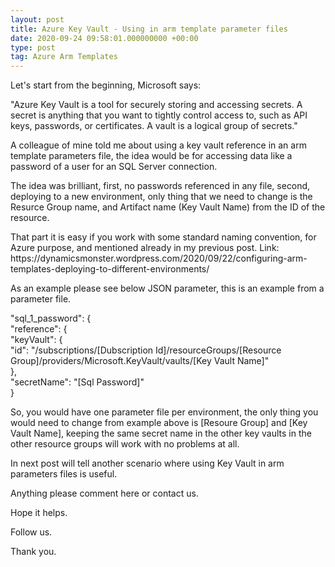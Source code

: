 ```yaml
---
layout: post
title: Azure Key Vault - Using in arm template parameter files
date: 2020-09-24 09:58:01.000000000 +00:00
type: post
tag: Azure Arm Templates
---
```



<p><!-- wp:paragraph --></p>
<p>Let's start from the beginning, Microsoft says:</p>
<p><!-- /wp:paragraph --></p>
<p><!-- wp:paragraph --></p>
<p>"Azure Key Vault is a tool for securely storing and accessing secrets. A secret is anything that you want to tightly control access to, such as API keys, passwords, or certificates. A vault is a logical group of secrets."</p>
<p><!-- /wp:paragraph --></p>
<p><!-- wp:paragraph --></p>
<p>A colleague of mine told me about using a key vault reference in an arm template parameters file, the idea would be for accessing data like a password of a user for an SQL Server connection. </p>
<p><!-- /wp:paragraph --></p>
<p><!-- wp:paragraph --></p>
<p>The idea was brilliant, first, no passwords referenced in any file, second, deploying to a new environment, only thing that we need to change is the Resurce Group name, and Artifact name (Key Vault Name) from the ID of the resource.</p>
<p><!-- /wp:paragraph --></p>
<p><!-- wp:paragraph --></p>
<p>That part it is easy if you work with some standard naming convention, for Azure purpose, and mentioned already in my previous post. Link: https://dynamicsmonster.wordpress.com/2020/09/22/configuring-arm-templates-deploying-to-different-environments/</p>
<p><!-- /wp:paragraph --></p>
<p><!-- wp:paragraph --></p>
<p>As an example please see below JSON parameter, this is an example from a parameter file.</p>
<p><!-- /wp:paragraph --></p>
<p><!-- wp:paragraph {"fontSize":"small"} --></p>
<p class="has-small-font-size">"sql_1_password": {<br />"reference": {<br />"keyVault": {<br />"id": "/subscriptions/[Dubscription Id]/resourceGroups/[Resource Group]/providers/Microsoft.KeyVault/vaults/[Key Vault Name]"<br />},<br />"secretName": "[Sql Password]"<br />}</p>
<p><!-- /wp:paragraph --></p>
<p><!-- wp:paragraph --></p>
<p>So, you would have one parameter file per environment, the only thing you would need to change from example above is [Resoure Group] and [Key Vault Name], keeping the same secret name in the other key vaults in the other resource groups will work with no problems at all.</p>
<p><!-- /wp:paragraph --></p>
<p><!-- wp:paragraph --></p>
<p>In next post will tell another scenario where using Key Vault in arm parameters files is useful.</p>
<p><!-- /wp:paragraph --></p>
<p><!-- wp:paragraph --></p>
<p>Anything please comment here or contact us.</p>
<p><!-- /wp:paragraph --></p>
<p><!-- wp:paragraph --></p>
<p>Hope it helps.</p>
<p><!-- /wp:paragraph --></p>
<p><!-- wp:paragraph --></p>
<p>Follow us.</p>
<p><!-- /wp:paragraph --></p>
<p><!-- wp:paragraph --></p>
<p>Thank you.</p>
<p><!-- /wp:paragraph --></p>
